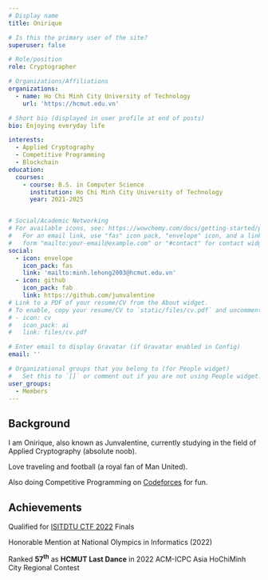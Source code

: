 ```yaml
---
# Display name
title: Onirique

# Is this the primary user of the site?
superuser: false

# Role/position
role: Cryptographer

# Organizations/Affiliations
organizations:
  - name: Ho Chi Minh City University of Technology
    url: 'https://hcmut.edu.vn'

# Short bio (displayed in user profile at end of posts)
bio: Enjoying everyday life

interests:
  - Applied Cryptography
  - Competitive Programming
  - Blockchain
education:
  courses:
    - course: B.S. in Computer Science
      institution: Ho Chi Minh City University of Technology
      year: 2021-2025


# Social/Academic Networking
# For available icons, see: https://wowchemy.com/docs/getting-started/page-builder/#icons
#   For an email link, use "fas" icon pack, "envelope" icon, and a link in the
#   form "mailto:your-email@example.com" or "#contact" for contact widget.
social:
  - icon: envelope
    icon_pack: fas
    link: 'mailto:minh.lehong2003@hcmut.edu.vn'
  - icon: github
    icon_pack: fab
    link: https://github.com/junvalentine
# Link to a PDF of your resume/CV from the About widget.
# To enable, copy your resume/CV to `static/files/cv.pdf` and uncomment the lines below.
# - icon: cv
#   icon_pack: ai
#   link: files/cv.pdf

# Enter email to display Gravatar (if Gravatar enabled in Config)
email: ''

# Organizational groups that you belong to (for People widget)
#   Set this to `[]` or comment out if you are not using People widget.
user_groups:
  - Members
---
```


## Background

I am Onirique, also known as Junvalentine, currently studying in the field of Applied Cryptography (absolute noob).

Love traveling and football (a royal fan of Man United). 

Also doing Competitive Programming on [Codeforces](https://codeforces.com/profile/Onirique) for fun.

## Achievements

Qualified for [ISITDTU CTF 2022](https://ctftime.org/ctf/258) Finals

Honorable Mention at National Olympics in Informatics (2022)

Ranked **57<sup>th</sup>** as **HCMUT Last Dance** in 2022 ACM-ICPC Asia HoChiMinh City Regional Contest
